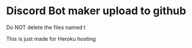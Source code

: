 # Discord Bot maker upload to github

Do NOT delete the files named t

This is just made for Heroku hosting 
